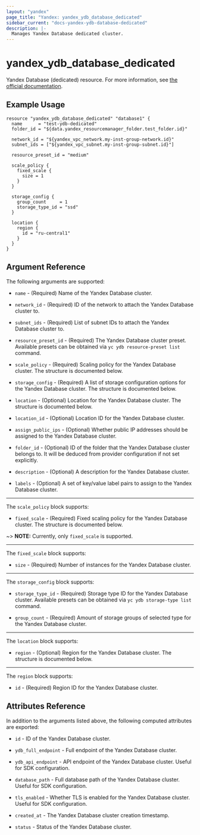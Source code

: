```yaml
---
layout: "yandex"
page_title: "Yandex: yandex_ydb_database_dedicated"
sidebar_current: "docs-yandex-ydb-database-dedicated"
description: |-
  Manages Yandex Database dedicated cluster.
---
```


# yandex\_ydb\_database\_dedicated

Yandex Database (dedicated) resource.
For more information, see [the official documentation](https://cloud.yandex.com/en/docs/ydb/concepts/serverless_and_dedicated).

## Example Usage

```hcl
resource "yandex_ydb_database_dedicated" "database1" {
  name      = "test-ydb-dedicated"
  folder_id = "${data.yandex_resourcemanager_folder.test_folder.id}"

  network_id = "${yandex_vpc_network.my-inst-group-network.id}"
  subnet_ids = ["${yandex_vpc_subnet.my-inst-group-subnet.id}"]

  resource_preset_id = "medium"

  scale_policy {
    fixed_scale {
      size = 1
    }
  }

  storage_config {
    group_count     = 1
    storage_type_id = "ssd"
  }

  location {
    region {
      id = "ru-central1"
    }
  }
}
```

## Argument Reference

The following arguments are supported:

* `name` - (Required) Name of the Yandex Database cluster.

* `network_id` - (Required) ID of the network to attach the Yandex Database cluster to.

* `subnet_ids` - (Required) List of subnet IDs to attach the Yandex Database cluster to.

* `resource_preset_id` - (Required) The Yandex Database cluster preset.
  Available presets can be obtained via `yc ydb resource-preset list` command.

* `scale_policy` - (Required) Scaling policy for the Yandex Database cluster.
  The structure is documented below.

* `storage_config` - (Required) A list of storage configuration options for the Yandex Database cluster.
  The structure is documented below.

* `location` - (Optional) Location for the Yandex Database cluster.
  The structure is documented below.

* `location_id` - (Optional) Location ID for the Yandex Database cluster.

* `assign_public_ips` - (Optional) Whether public IP addresses should be assigned to the Yandex Database cluster.

* `folder_id` - (Optional) ID of the folder that the Yandex Database cluster belongs to.
  It will be deduced from provider configuration if not set explicitly.

* `description` - (Optional) A description for the Yandex Database cluster.

* `labels` - (Optional) A set of key/value label pairs to assign to the Yandex Database cluster.

---

The `scale_policy` block supports:

* `fixed_scale` - (Required) Fixed scaling policy for the Yandex Database cluster.
  The structure is documented below.

~> **NOTE:** Currently, only `fixed_scale` is supported.

---

The `fixed_scale` block supports:

* `size` - (Required) Number of instances for the Yandex Database cluster.

---

The `storage_config` block supports:

* `storage_type_id` - (Required) Storage type ID for the Yandex Database cluster.
  Available presets can be obtained via `yc ydb storage-type list` command.

* `group_count` - (Required) Amount of storage groups of selected type for the Yandex Database cluster.

---

The `location` block supports:

* `region` - (Optional) Region for the Yandex Database cluster.
  The structure is documented below.

---

The `region` block supports:

* `id` - (Required) Region ID for the Yandex Database cluster.

## Attributes Reference

In addition to the arguments listed above, the following computed attributes are exported:

* `id` - ID of the Yandex Database cluster.

* `ydb_full_endpoint` - Full endpoint of the Yandex Database cluster.

* `ydb_api_endpoint` - API endpoint of the Yandex Database cluster.
  Useful for SDK configuration.

* `database_path` - Full database path of the Yandex Database cluster.
  Useful for SDK configuration.

* `tls_enabled` - Whether TLS is enabled for the Yandex Database cluster.
  Useful for SDK configuration.

* `created_at` - The Yandex Database cluster creation timestamp.

* `status` - Status of the Yandex Database cluster.
